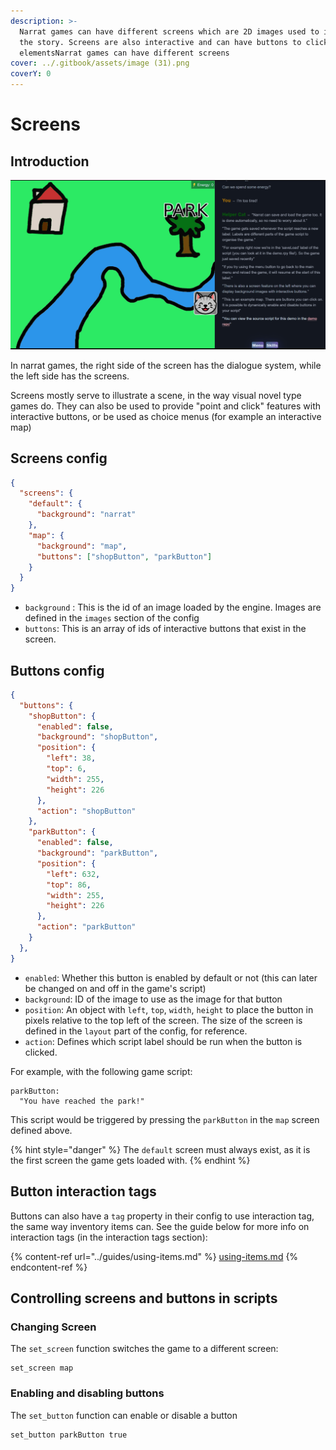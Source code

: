 ```yaml
---
description: >-
  Narrat games can have different screens which are 2D images used to illustrate
  the story. Screens are also interactive and can have buttons to click on
  elementsNarrat games can have different screens
cover: ../.gitbook/assets/image (31).png
coverY: 0
---
```


# Screens

## Introduction

<img src="../.gitbook/assets/image (31).png" alt="" data-size="original">



In narrat games, the right side of the screen has the dialogue system, while the left side has the screens.

Screens mostly serve to illustrate a scene, in the way visual novel type games do. They can also be used to provide "point and click" features with interactive buttons, or be used as choice menus (for example an interactive map)

## Screens config

```json
{
  "screens": {
    "default": {
      "background": "narrat"
    },
    "map": {
      "background": "map",
      "buttons": ["shopButton", "parkButton"]
    }
  }
}
```

* `background` : This is the id of an image loaded by the engine. Images are defined in the `images` section of the config
* `buttons`: This is an array of ids of interactive buttons that exist in the screen.

## Buttons config

```json
{
  "buttons": {
    "shopButton": {
      "enabled": false,
      "background": "shopButton",
      "position": {
        "left": 38,
        "top": 6,
        "width": 255,
        "height": 226
      },
      "action": "shopButton"
    },
    "parkButton": {
      "enabled": false,
      "background": "parkButton",
      "position": {
        "left": 632,
        "top": 86,
        "width": 255,
        "height": 226
      },
      "action": "parkButton"
    }
  },
}
```

* `enabled`: Whether this button is enabled by default or not (this can later be changed on and off in the game's script)
* `background`: ID of the image to use as the image for that button
* `position`: An object with `left`, `top`, `width`, `height` to place the button in pixels relative to the top left of the screen. The size of the screen is defined in the `layout` part of the config, for reference.
* `action`: Defines which script label should be run when the button is clicked.

For example, with the following game script:

```renpy
parkButton:
  "You have reached the park!"
```

This script would be triggered by pressing the `parkButton` in the `map` screen defined above.

{% hint style="danger" %}
The `default` screen must always exist, as it is the first screen the game gets loaded with.
{% endhint %}

## Button interaction tags

Buttons can also have a `tag` property in their config to use interaction tag, the same way inventory items can. See the guide below for more info on interaction tags (in the interaction tags section):

{% content-ref url="../guides/using-items.md" %}
[using-items.md](../guides/using-items.md)
{% endcontent-ref %}

## Controlling screens and buttons in scripts

### Changing Screen

The `set_screen` function switches the game to a different screen:

```renpy
set_screen map
```

### Enabling and disabling buttons

The `set_button` function can enable or disable a button

```renpy
set_button parkButton true
```

